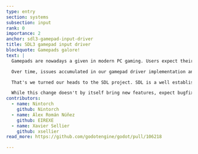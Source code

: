 ```yaml
---
type: entry
section: systems
subsection: input
rank: 0
importance: 2
anchor: sdl3-gamepad-input-driver
title: SDL3 gamepad input driver
blockquote: Gamepads galore!
text: |
  Gamepads are nowadays a given in modern PC gaming. Users expect their plugged one to just work. Not only that, but in order to deliver unique experiences, some gamepads are introducing new features.

  Over time, issues accumulated in our gamepad driver implementation and missing features began to creep up. We were facing an ever-growing mountain.

  That's we turned our heads to the SDL project. SDL is a well established and mature cross-platform library that handles audio, keyboard, mouse, joystick, and graphics. We determined that it's now a net positive to defer the responsibility for gamepad handling to it.

  While this change doesn't by itself bring new features, expect bugfixes and new features to come a little bit faster from now on.
contributors:
  - name: Nintorch
    github: Nintorch
  - name: Álex Román Núñez
    github: EIREXE
  - name: Xavier Sellier
    github: xsellier
read_more: https://github.com/godotengine/godot/pull/106218

---
```

